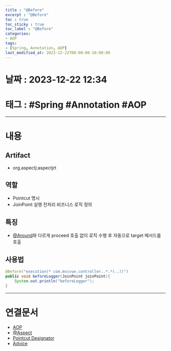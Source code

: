 ```yaml
---
title : "@Before"
excerpt : "@Before"
toc : true
toc_sticky : true
toc_label : "@Before"
categories:
- AOP
tags:
- [Spring, Annotation, AOP]
last_modified_at: 2023-12-22T08:00:00-10:00:00
---
```


# 날짜 : 2023-12-22 12:34

# 태그 : #Spring #Annotation #AOP 
---

# 내용

## Artifact
- org.aspectj:aspectjrt

## 역할
- Pointcut 명시
- JoinPoint 실행 전처리 비즈니스 로직 정의

## 특징
- [@Around](../../aop/AOP-@Around)와 다르게 proceed 호출 없이 로직 수행 후 자동으로 target 메서드를 호출

## 사용법

```java
@Before("execution(* com.mvcvue.controller..*.*(..))")  
public void beforeLogger(JoinPoint joinPoint){  
    System.out.println("beforeLogger");  
}
```

---

# 연결문서
- [AOP](../../spring/Spring-AOP)
- [@Aspect](../../aop/AOP-@Aspect)
- [Pointcut Designator](../../spring/Spring-Pointcut-Designator)
- [Advice](../../spring/Spring-Advice)
